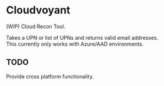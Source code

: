 # Cloudvoyant
(WIP) Cloud Recon Tool.

Takes a UPN or list of UPNs and returns valid email addresses.  
This currently only works with Azure/AAD environments.

## TODO 
Provide cross platform functionality.
